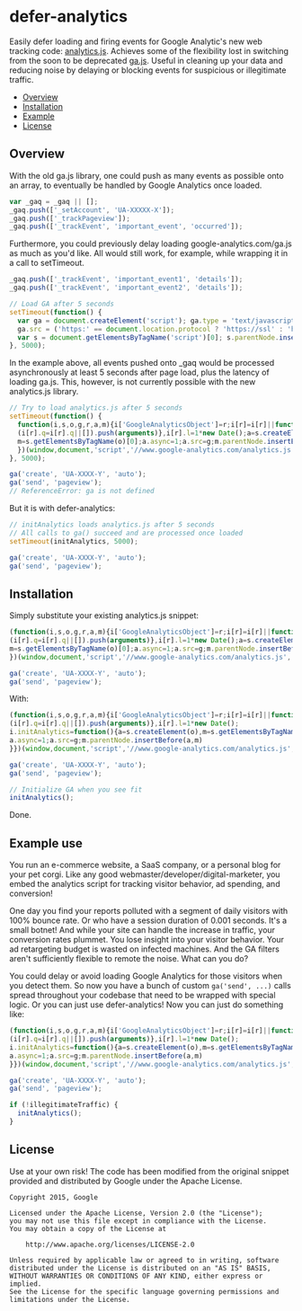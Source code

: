# defer-analytics

Easily defer loading and firing events for Google Analytic's new web tracking
code:
[analytics.js](https://developers.google.com/analytics/devguides/collection/analyticsjs/).
Achieves some of the flexibility lost in switching from the soon to be deprecated
[ga.js](https://developers.google.com/analytics/devguides/collection/gajs/).
Useful in cleaning up your data and reducing noise by delaying or blocking
events for suspicious or illegitimate traffic.

* [Overview](#overview)
* [Installation](#installation)
* [Example](#example-use)
* [License](#license)

## Overview

With the old ga.js library, one could push as many events as possible onto an
array, to eventually be handled by Google Analytics once loaded.

``` javascript
var _gaq = _gaq || [];
_gaq.push(['_setAccount', 'UA-XXXXX-X']);
_gaq.push(['_trackPageview']);
_gaq.push(['_trackEvent', 'important_event', 'occurred']);
```

Furthermore, you could previously delay loading google-analytics.com/ga.js
as much as you'd like. All would still work, for example, while wrapping it
in a call to setTimeout.

``` javascript
_gaq.push(['_trackEvent', 'important_event1', 'details']);
_gaq.push(['_trackEvent', 'important_event2', 'details']);

// Load GA after 5 seconds
setTimeout(function() {
  var ga = document.createElement('script'); ga.type = 'text/javascript'; ga.async = true;
  ga.src = ('https:' == document.location.protocol ? 'https://ssl' : 'http://www') + '.google-analytics.com/ga.js';
  var s = document.getElementsByTagName('script')[0]; s.parentNode.insertBefore(ga, s);
}, 5000);
```

In the example above, all events pushed onto _gaq would be processed
asynchronously at least 5 seconds after page load, plus the latency of loading
ga.js. This, however, is not currently possible with the new analytics.js library.

``` javascript
// Try to load analytics.js after 5 seconds
setTimeout(function() {
  function(i,s,o,g,r,a,m){i['GoogleAnalyticsObject']=r;i[r]=i[r]||function(){
  (i[r].q=i[r].q||[]).push(arguments)},i[r].l=1*new Date();a=s.createElement(o),
  m=s.getElementsByTagName(o)[0];a.async=1;a.src=g;m.parentNode.insertBefore(a,m)
  })(window,document,'script','//www.google-analytics.com/analytics.js','ga');
}, 5000);

ga('create', 'UA-XXXX-Y', 'auto');
ga('send', 'pageview');
// ReferenceError: ga is not defined
```

But it is with defer-analytics:

``` javascript
// initAnalytics loads analytics.js after 5 seconds
// All calls to ga() succeed and are processed once loaded
setTimeout(initAnalytics, 5000);

ga('create', 'UA-XXXX-Y', 'auto');
ga('send', 'pageview');
```

## Installation

Simply substitute your existing analytics.js snippet:

``` javascript
(function(i,s,o,g,r,a,m){i['GoogleAnalyticsObject']=r;i[r]=i[r]||function(){
(i[r].q=i[r].q||[]).push(arguments)},i[r].l=1*new Date();a=s.createElement(o),
m=s.getElementsByTagName(o)[0];a.async=1;a.src=g;m.parentNode.insertBefore(a,m)
})(window,document,'script','//www.google-analytics.com/analytics.js','ga');

ga('create', 'UA-XXXX-Y', 'auto');
ga('send', 'pageview');
```

With:

``` javascript
(function(i,s,o,g,r,a,m){i['GoogleAnalyticsObject']=r;i[r]=i[r]||function(){
(i[r].q=i[r].q||[]).push(arguments)},i[r].l=1*new Date();
i.initAnalytics=function(){a=s.createElement(o),m=s.getElementsByTagName(o)[0];
a.async=1;a.src=g;m.parentNode.insertBefore(a,m)
}})(window,document,'script','//www.google-analytics.com/analytics.js','ga');

ga('create', 'UA-XXXX-Y', 'auto');
ga('send', 'pageview');

// Initialize GA when you see fit
initAnalytics();
```

Done.

## Example use

You run an e-commerce website, a SaaS company, or a personal blog
for your pet corgi. Like any good webmaster/developer/digital-marketer, you
embed the analytics script for tracking visitor behavior, ad spending, and
conversion!

One day you find your reports polluted with a segment of daily visitors with
100% bounce rate. Or who have a session duration of 0.001 seconds. It's a small
botnet! And while your site can handle the increase in traffic, your conversion
rates plummet. You lose insight into your visitor behavior. Your ad retargeting
budget is wasted on infected machines. And the GA filters aren't sufficiently
flexible to remote the noise. What can you do?

You could delay or avoid loading Google Analytics for those visitors when
you detect them. So now you have a bunch of custom `ga('send', ...)` calls
spread throughout your codebase that need to be wrapped with special logic.
Or you can just use defer-analytics! Now you can just do something like:

``` javascript
(function(i,s,o,g,r,a,m){i['GoogleAnalyticsObject']=r;i[r]=i[r]||function(){
(i[r].q=i[r].q||[]).push(arguments)},i[r].l=1*new Date();
i.initAnalytics=function(){a=s.createElement(o),m=s.getElementsByTagName(o)[0];
a.async=1;a.src=g;m.parentNode.insertBefore(a,m)
}})(window,document,'script','//www.google-analytics.com/analytics.js','ga');

ga('create', 'UA-XXXX-Y', 'auto');
ga('send', 'pageview');

if (!illegitimateTraffic) {
  initAnalytics();
}
```

## License

Use at your own risk! The code has been modified from the original snippet
provided and distributed by Google under the Apache License.

```
Copyright 2015, Google

Licensed under the Apache License, Version 2.0 (the "License");
you may not use this file except in compliance with the License.
You may obtain a copy of the License at

    http://www.apache.org/licenses/LICENSE-2.0

Unless required by applicable law or agreed to in writing, software
distributed under the License is distributed on an "AS IS" BASIS,
WITHOUT WARRANTIES OR CONDITIONS OF ANY KIND, either express or implied.
See the License for the specific language governing permissions and
limitations under the License.
```
